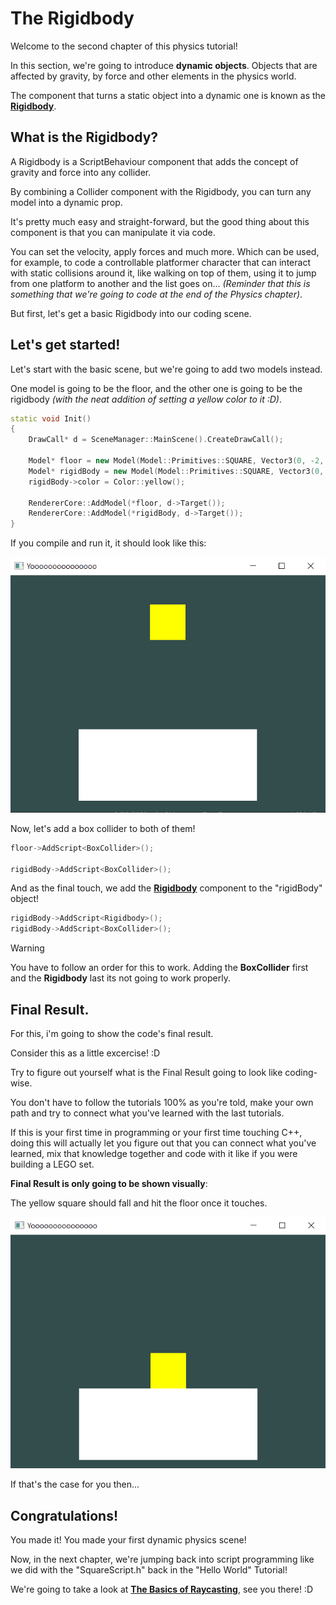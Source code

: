 # The Rigidbody

Welcome to the second chapter of this physics tutorial!

In this section, we're going to introduce **dynamic objects**. Objects that are affected by gravity, by force and other elements in the physics world.

The component that turns a static object into a dynamic one is known as the [**Rigidbody**](/api/Physics/Rigidbody.md).

## What is the Rigidbody?

A Rigidbody is a ScriptBehaviour component that adds the concept of gravity and force into any collider.

By combining a Collider component with the Rigidbody, you can turn any model into a dynamic prop.

It's pretty much easy and straight-forward, but the good thing about this component is that you can manipulate it via code.

You can set the velocity, apply forces and much more. Which can be used, for example, to code a controllable platformer character that can interact with static collisions around it, like walking on top of them, using it to jump from one platform to another and the list goes on... *(Reminder that this is something that we're going to code at the end of the Physics chapter)*.

But first, let's get a basic Rigidbody into our coding scene.

## Let's get started!

Let's start with the basic scene, but we're going to add two models instead.

One model is going to be the floor, and the other one is going to be the rigidbody *(with the neat addition of setting a yellow color to it :D)*.

```cpp
static void Init()
{
	DrawCall* d = SceneManager::MainScene().CreateDrawCall();

	Model* floor = new Model(Model::Primitives::SQUARE, Vector3(0, -2, -5), Vector3(0), Vector3(5, 2, 1));
	Model* rigidBody = new Model(Model::Primitives::SQUARE, Vector3(0, 2, -5), Vector3(0), Vector3(1));
	rigidBody->color = Color::yellow();

	RendererCore::AddModel(*floor, d->Target());
	RendererCore::AddModel(*rigidBody, d->Target());
}
```

If you compile and run it, it should look like this:

![Rigidbody Scene Setup](./resources/rigidbody-1.png)

Now, let's add a box collider to both of them!

```cpp
floor->AddScript<BoxCollider>();

rigidBody->AddScript<BoxCollider>();
```

And as the final touch, we add the [**Rigidbody**](/api/Physics/Rigidbody.md) component to the "rigidBody" object!

```cpp
rigidBody->AddScript<Rigidbody>();
rigidBody->AddScript<BoxCollider>();
```
> [!WARNING]
> You have to follow an order for this to work. Adding the **BoxCollider** first and the **Rigidbody** last its not going to work properly.

## Final Result.

For this, i'm going to show the code's final result.

Consider this as a little excercise! :D

Try to figure out yourself what is the Final Result going to look like coding-wise.

You don't have to follow the tutorials 100% as you're told, make your own path and try to connect what you've learned with the last tutorials. 

If this is your first time in programming or your first time touching C++, doing this will actually let you figure out that you can connect what you've learned, mix that knowledge together and code with it like if you were building a LEGO set.

**Final Result is only going to be shown visually**:

The yellow square should fall and hit the floor once it touches.

![Rigidbody Tutorial Result](./resources/rigidbody-2.png)

If that's the case for you then...

## Congratulations!

You made it! You made your first dynamic physics scene!

Now, in the next chapter, we're jumping back into script programming like we did with the "SquareScript.h" back in the "Hello World" Tutorial!

We're going to take a look at [**The Basics of Raycasting**](/physics/the-basics-of-raycasting.md), see you there! :D